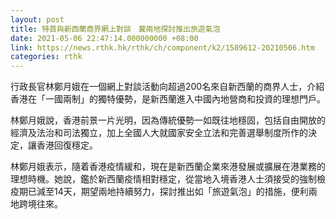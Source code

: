 ```yaml
---
layout: post
title: 特首與新西蘭商界網上對談　冀兩地探討推出旅遊氣泡
date: 2021-05-06 22:47:14.000000000 +08:00
link: https://news.rthk.hk/rthk/ch/component/k2/1589612-20210506.htm
categories: rthk
---
```


行政長官林鄭月娥在一個網上對談活動向超過200名來自新西蘭的商界人士，介紹香港在「一國兩制」的獨特優勢，是新西蘭進入中國內地營商和投資的理想門戶。

林鄭月娥說，香港前景一片光明，因為傳統優勢一如既往地穩固，包括自由開放的經濟及法治和司法獨立，加上全國人大就國家安全立法和完善選舉制度所作的決定，讓香港回復穩定。

林鄭月娥表示，隨着香港疫情緩和，現在是新西蘭企業來港發展或擴展在港業務的理想時機。她說，鑑於新西蘭疫情相對穩定，從當地入境香港人士須接受的強制檢疫期已減至14天，期望兩地持續努力，探討推出如「旅遊氣泡」的措施，便利兩地跨境往來。
